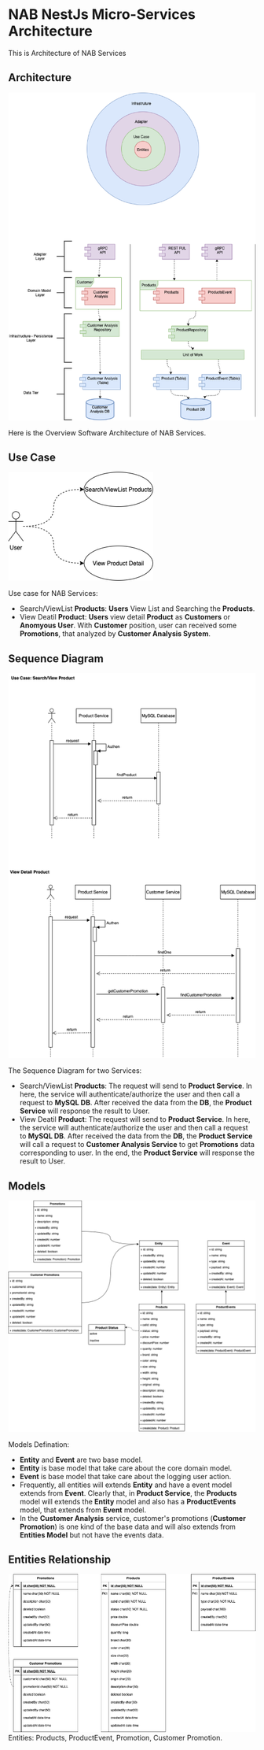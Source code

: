 # NAB NestJs Micro-Services Architecture

This is Architecture of NAB Services

## Architecture

![NAB Architecture](images/architecture.png)

Here is the Overview Software Architecture of NAB Services.

## Use Case

![NAB Architecture](images/user-case.png)

Use case for NAB Services:
- Search/ViewList **Products**: **Users** View List and Searching the **Products**.
- View Deatil **Product**: **Users** view detail **Product** as **Customers** or **Anomyous User**. With **Customer** position, user can received some **Promotions**, that analyzed by **Customer Analysis System**.

## Sequence Diagram

![NAB Sequence Diagram](images/sequence-diagram.png)

The Sequence Diagram for two Services:
- Search/ViewList **Products**: The request will send to **Product Service**. In here,
the service will authenticate/authorize the user and then call a request to **MySQL DB**. After received the data from the **DB**, the **Product Service** will response the result to User. 
- View Deatil **Product**: The request will send to **Product Service**. In here,
the service will authenticate/authorize the user and then call a request to **MySQL DB**. After received the data from the **DB**, the **Product Service** will call a request to **Customer Analysis Service** to get **Promotions** data corresponding to user. In the end, the **Product Service** will response the result to User. 

## Models
![NAB Models](images/models.png)

Models Defination:
- **Entity** and **Event** are two base model.
- **Entity** is base model that take care about the core domain model.
- **Event** is base model that take care about the logging user action.
- Frequently, all entities will extends **Entity** and have a event model extends from **Event**. Clearly that, in **Product Service**, the **Products** model will extends the **Entity** model and also has a **ProductEvents** model, that extends from **Event** model.
- In the **Customer Analysis** service, customer's promotions (**Customer Promotion**) is one kind of the base data and will also extends from **Entities Model** but not have the events data.

## Entities Relationship
![NAB Entities](images/entities.png)
Entities: Products, ProductEvent, Promotion, Customer Promotion.
